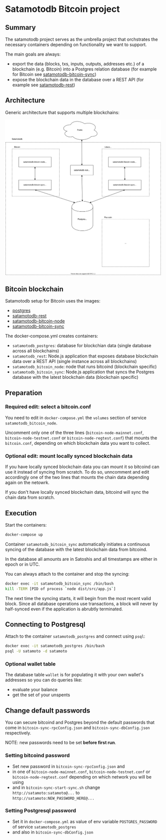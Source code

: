 # Satamotodb Bitcoin project

## Summary

The satamotodb project serves as the umbrella project that orchstrates the necessary containers depending on functionality we want to support.

The main goals are always:

* export the data (blocks, txs, inputs, outputs, addresses etc.) of a blockchain (e.g. Bitcoin) into a Postgres relation database (for example for Bitcoin see [satamotodb-bitcoin-sync](https://github.com/tka85/satamotodb-bitcoin-sync))
* expose the blockchain data in the database over a REST API (for example see [satamotodb-rest](https://github.com/tka85/satamotodb-rest))

## Architecture

Generic architecture that supports multiple blockchains:

![Satamotodb components](./architecture.svg "Architecture of satamotodb project")

## Bitcoin blockchain

Satamotodb setup for Bitcoin uses the images:

* [postgres](https://hub.docker.com/layers/postgres/library/postgres/10.12/images/sha256-f744251a8bd2055a96862ce3c037cb87368522a7ad0d9b2d1eedc235e0a28327)
* [satamotodb-rest](https://hub.docker.com/repository/docker/tka85/satamotodb-rest)
* [satamotodb-bitcoin-node](https://hub.docker.com/repository/docker/tka85/satamotodb-bitcoin-node)
* [satamotodb-bitcoin-sync](https://hub.docker.com/repository/docker/tka85/satamotodb-bitcoin-sync)

The docker-compose.yml creates containers:

* `satamotodb_postgres`: database for blockchian data (single database across all blockchains)
* `satamotodb_rest`: Node.js application that exposes database blockchain data over a REST API (single instance across all blockchains)
* `satamotodb_bitcoin_node`: node that runs bitcoind (blockchain specific)
* `satamotodb_bitcoin_sync`: Node.js application that syncs the Postgres database with the latest blockchain data (blockchain specific)

## Preparation

### Required edit: select a bitcoin.conf

You need to edit in `docker-compose.yml` the `volumes` section of service `satamotodb_bitcoin_node`.

Uncomment only one of the three lines (`bitcoin-node-mainnet.conf`, `bitcoin-node-testnet.conf` or `bitcoin-node-regtest.conf`) that mounts the `bitcoin.conf`, depending on which blockchain data you want to collect.

### Optional edit: mount locally synced blockchain data

If you have locally synced blockchain data you can mount it so bitcoind can use it instead of syncing from scratch. To do so, unncomment and edit accordingly one of the two lines that mounts the chain data depending again on the netowrk.

If you don't have locally synced blockchain data, bitcoind will sync the chain data from scratch.

## Execution

Start the containers:

```bash
docker-compose up
```

Container `satamotodb_bitcoin_sync` automatically initiates a continuous syncing of the database with the latest blockchain data from bitcoind.

In the database all amounts are in Satoshis and all timestamps are either in epoch or in UTC.

You can always attach to the container and stop the syncing:

```bash
docker exec -it satamotodb_bitcoin_sync /bin/bash
kill -TERM [PID of process `node dist/src/app.js`]
```

The next time the syncing starts, it will begin from the most recent valid block. Since all database operations use transactions, a block will never by half-synced even if the application is abrubtly terminated.

## Connecting to Postgresql

Attach to the container `satamotodb_postgres` and connect using `psql`:

```bash
docker exec -it satamotodb_postgres /bin/bash
psql -U satamoto -d satamoto
```

### Optional wallet table

The database table `wallet` is for populating it with your own wallet's addresses so you can do queries like:

* evaluate your balance
* get the set of your unspents

## Change default passwords

You can secure bitcoind and Postgres beyond the default passwords that come in `bitcoin-sync-rpcConfig.json` and `bitcoin-sync-dbConfig.json` respectively.

NOTE: new passwords need to be set **before first run**.

### Setting bitcoind password

* Set new password in `bitcoin-sync-rpcConfig.json` and
* in one of `bitcoin-node-mainnet.conf`, `bitcoin-node-testnet.conf` or `bitcoin-node-regtest.conf` depending on which network you will be using
* and in `bitcoin-sync-start-sync.sh` change `http://satamoto:satamoto@...` to `http://satamoto:NEW_PASSWORD_HERE@...`

### Setting Postgresql password

* Set it in `docker-compose.yml` as value of env variable `POSTGRES_PASSWORD` of service `satamotodb_postgres`
* and also in `bitcoin-sync-dbConfig.json`
